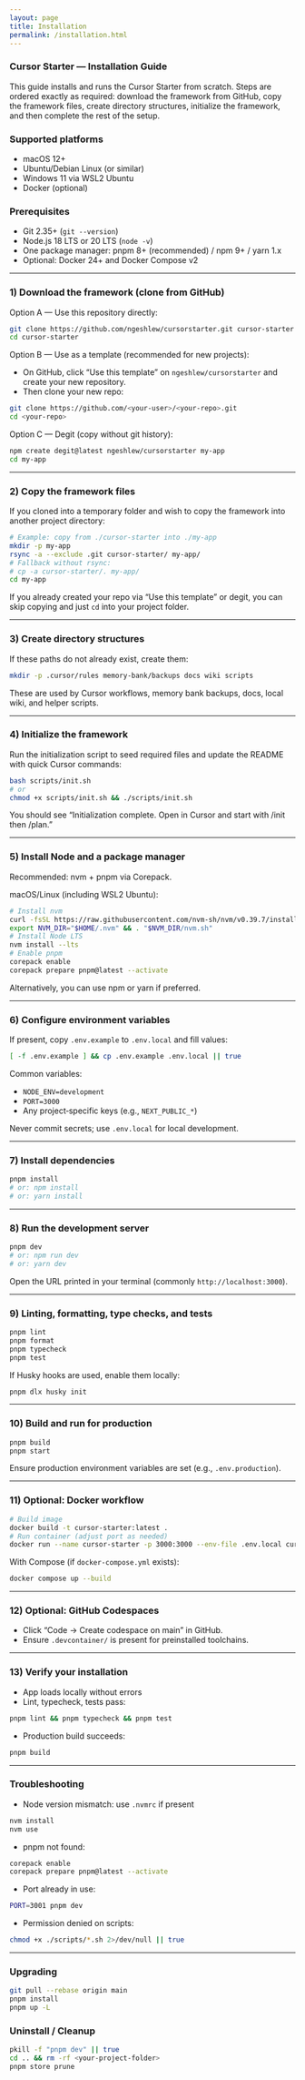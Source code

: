 ```yaml
---
layout: page
title: Installation
permalink: /installation.html
---
```


### Cursor Starter — Installation Guide

This guide installs and runs the Cursor Starter from scratch. Steps are ordered exactly as required: download the framework from GitHub, copy the framework files, create directory structures, initialize the framework, and then complete the rest of the setup.

### Supported platforms
- macOS 12+
- Ubuntu/Debian Linux (or similar)
- Windows 11 via WSL2 Ubuntu
- Docker (optional)

### Prerequisites
- Git 2.35+ (`git --version`)
- Node.js 18 LTS or 20 LTS (`node -v`)
- One package manager: pnpm 8+ (recommended) / npm 9+ / yarn 1.x
- Optional: Docker 24+ and Docker Compose v2

---

### 1) Download the framework (clone from GitHub)

Option A — Use this repository directly:
```bash
git clone https://github.com/ngeshlew/cursorstarter.git cursor-starter
cd cursor-starter
```

Option B — Use as a template (recommended for new projects):
- On GitHub, click “Use this template” on `ngeshlew/cursorstarter` and create your new repository.
- Then clone your new repo:
```bash
git clone https://github.com/<your-user>/<your-repo>.git
cd <your-repo>
```

Option C — Degit (copy without git history):
```bash
npm create degit@latest ngeshlew/cursorstarter my-app
cd my-app
```

---

### 2) Copy the framework files
If you cloned into a temporary folder and wish to copy the framework into another project directory:
```bash
# Example: copy from ./cursor-starter into ./my-app
mkdir -p my-app
rsync -a --exclude .git cursor-starter/ my-app/
# Fallback without rsync:
# cp -a cursor-starter/. my-app/
cd my-app
```
If you already created your repo via “Use this template” or degit, you can skip copying and just `cd` into your project folder.

---

### 3) Create directory structures
If these paths do not already exist, create them:
```bash
mkdir -p .cursor/rules memory-bank/backups docs wiki scripts
```
These are used by Cursor workflows, memory bank backups, docs, local wiki, and helper scripts.

---

### 4) Initialize the framework
Run the initialization script to seed required files and update the README with quick Cursor commands:
```bash
bash scripts/init.sh
# or
chmod +x scripts/init.sh && ./scripts/init.sh
```
You should see “Initialization complete. Open in Cursor and start with /init then /plan.”

---

### 5) Install Node and a package manager
Recommended: nvm + pnpm via Corepack.

macOS/Linux (including WSL2 Ubuntu):
```bash
# Install nvm
curl -fsSL https://raw.githubusercontent.com/nvm-sh/nvm/v0.39.7/install.sh | bash
export NVM_DIR="$HOME/.nvm" && . "$NVM_DIR/nvm.sh"
# Install Node LTS
nvm install --lts
# Enable pnpm
corepack enable
corepack prepare pnpm@latest --activate
```

Alternatively, you can use npm or yarn if preferred.

---

### 6) Configure environment variables
If present, copy `.env.example` to `.env.local` and fill values:
```bash
[ -f .env.example ] && cp .env.example .env.local || true
```
Common variables:
- `NODE_ENV=development`
- `PORT=3000`
- Any project‑specific keys (e.g., `NEXT_PUBLIC_*`)

Never commit secrets; use `.env.local` for local development.

---

### 7) Install dependencies
```bash
pnpm install
# or: npm install
# or: yarn install
```

---

### 8) Run the development server
```bash
pnpm dev
# or: npm run dev
# or: yarn dev
```
Open the URL printed in your terminal (commonly `http://localhost:3000`).

---

### 9) Linting, formatting, type checks, and tests
```bash
pnpm lint
pnpm format
pnpm typecheck
pnpm test
```
If Husky hooks are used, enable them locally:
```bash
pnpm dlx husky init
```

---

### 10) Build and run for production
```bash
pnpm build
pnpm start
```
Ensure production environment variables are set (e.g., `.env.production`).

---

### 11) Optional: Docker workflow
```bash
# Build image
docker build -t cursor-starter:latest .
# Run container (adjust port as needed)
docker run --name cursor-starter -p 3000:3000 --env-file .env.local cursor-starter:latest
```
With Compose (if `docker-compose.yml` exists):
```bash
docker compose up --build
```

---

### 12) Optional: GitHub Codespaces
- Click “Code → Create codespace on main” in GitHub.
- Ensure `.devcontainer/` is present for preinstalled toolchains.

---

### 13) Verify your installation
- App loads locally without errors
- Lint, typecheck, tests pass:
```bash
pnpm lint && pnpm typecheck && pnpm test
```
- Production build succeeds:
```bash
pnpm build
```

---

### Troubleshooting
- Node version mismatch: use `.nvmrc` if present
```bash
nvm install
nvm use
```
- pnpm not found:
```bash
corepack enable
corepack prepare pnpm@latest --activate
```
- Port already in use:
```bash
PORT=3001 pnpm dev
```
- Permission denied on scripts:
```bash
chmod +x ./scripts/*.sh 2>/dev/null || true
```

---

### Upgrading
```bash
git pull --rebase origin main
pnpm install
pnpm up -L
```

### Uninstall / Cleanup
```bash
pkill -f "pnpm dev" || true
cd .. && rm -rf <your-project-folder>
pnpm store prune
```